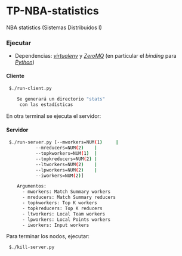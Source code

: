 # TP-NBA-statistics

NBA statistics (Sistemas Distribuidos I)

### Ejecutar

- Dependencias: [_virtualenv_](https://packaging.python.org/guides/installing-using-pip-and-virtualenv/) y [_ZeroMQ_](http://zeromq.org/) (en particular el _binding_ para [_Python_](https://pyzmq.readthedocs.io/en/latest/))

#### Cliente

```bash
 $./run-client.py

	Se generará un directorio "stats"
	 con las estadísticas
```
En otra terminal se ejecuta el servidor:

#### Servidor

```bash
 $./run-server.py [--mworkers=NUM(1)     |
		   --mreducers=NUM(2)    | 
		   --topkworkers=NUM(1)  |
		   --topkreducers=NUM(2) |
		   --ltworkers=NUM(2)    |
		   --lpworkers=NUM(2)    |
		   --iworkers=NUM(2)]

	Argumentos:
	  - mworkers: Match Summary workers
	  - mreducers: Match Summary reducers
	  - topkworkers: Top K workers
	  - topkreducers: Top K reducers
	  - ltworkers: Local Team workers
	  - lpworkers: Local Points workers
	  - iworkers: Input workers
```
Para terminar los nodos, ejecutar:

```bash
 $./kill-server.py
```

